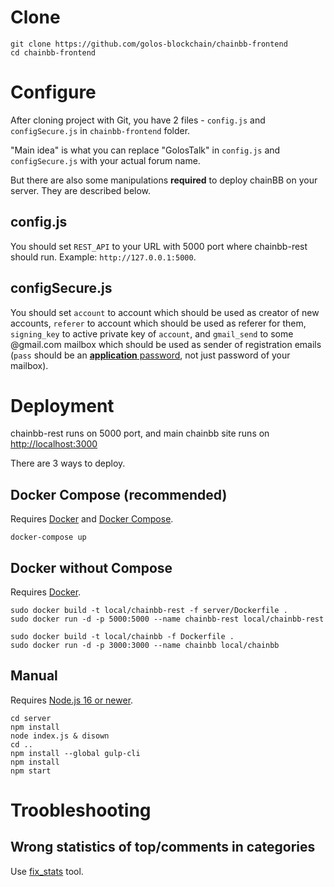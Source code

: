 # Clone

```
git clone https://github.com/golos-blockchain/chainbb-frontend
cd chainbb-frontend
```

# Configure

After cloning project with Git, you have 2 files - `config.js` and `configSecure.js` in `chainbb-frontend` folder.

"Main idea" is what you can replace "GolosTalk" in `config.js` and `configSecure.js` with your actual forum name.

But there are also some manipulations **required** to deploy chainBB on your server. They are described below.

## config.js

You should set `REST_API` to your URL with 5000 port where chainbb-rest should run. Example: `http://127.0.0.1:5000`.

## configSecure.js

You should set `account` to account which should be used as creator of new accounts, `referer` to account which should be used as referer for them, `signing_key` to active private key of `account`, and `gmail_send` to some @gmail.com mailbox which should be used as sender of registration emails (`pass` should be an [**application** password](https://support.google.com/mail/answer/185833), not just password of your mailbox).

# Deployment

chainbb-rest runs on 5000 port, and main chainbb site runs on [http://localhost:3000](http://localhost:3000)

There are 3 ways to deploy.

## Docker Compose (recommended)

Requires [Docker](https://docs.docker.com/engine/install/) and [Docker Compose](https://docs.docker.com/compose/install/).

```
docker-compose up
```

## Docker without Compose

Requires [Docker](https://docs.docker.com/engine/install/).

```
sudo docker build -t local/chainbb-rest -f server/Dockerfile .
sudo docker run -d -p 5000:5000 --name chainbb-rest local/chainbb-rest

sudo docker build -t local/chainbb -f Dockerfile .
sudo docker run -d -p 3000:3000 --name chainbb local/chainbb
```

## Manual

Requires [Node.js 16 or newer](https://github.com/nodesource/distributions/blob/master/README.md).

```
cd server
npm install
node index.js & disown
cd ..
npm install --global gulp-cli
npm install
npm start
```

# Troobleshooting

## Wrong statistics of top/comments in categories

Use [fix_stats](fix_stats) tool.
